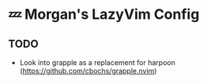 # 💤 Morgan's LazyVim Config

## TODO

- Look into grapple as a replacement for harpoon (<https://github.com/cbochs/grapple.nvim>)
